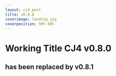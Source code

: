 ```yaml
---
layout: cj4_post
title: v0.8.0
coverimage: landing.jpg
coverposition: 50% 60%
---
```

# Working Title CJ4 v0.8.0
## has been replaced by v0.8.1